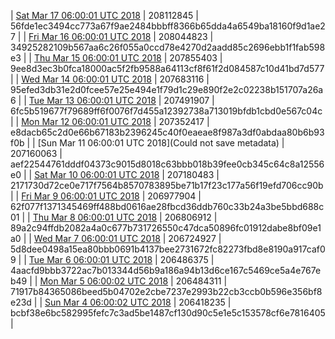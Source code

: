 | [Sat Mar 17 06:00:01 UTC 2018](https://transfer.sh/LYPqn/dashninja-dbdump-20180317070001.tar.bz2) | 208112845 | 56fde1ec3494cc773a67f9ae2484bbbff8366b65dda4a6549ba18160f9d1ae27 | 
| [Fri Mar 16 06:00:01 UTC 2018](https://transfer.sh/SZcVu/dashninja-dbdump-20180316070001.tar.bz2) | 208044823 | 34925282109b567aa6c26f055a0ccd78e4270d2aadd85c2696ebb1f1fab598e3 | 
| [Thu Mar 15 06:00:01 UTC 2018](https://transfer.sh/N38r8/dashninja-dbdump-20180315070001.tar.bz2) | 207855403 | 9ee8d3ec3b0fca18000ac5f2fb9588a64113cf8f61f2d084587c10d41bd7d577 | 
| [Wed Mar 14 06:00:01 UTC 2018](https://transfer.sh/Gn9ql/dashninja-dbdump-20180314070001.tar.bz2) | 207683116 | 95efed3db31e2d0fcee57e25e494e1f79d1c29e890f2e2c02238b151707a26a6 | 
| [Tue Mar 13 06:00:01 UTC 2018](https://transfer.sh/xebse/dashninja-dbdump-20180313070001.tar.bz2) | 207491907 | 6fc5b519677f79689ff6f0076f7d455a12392738a713019bfdb1cbd0e567c04c | 
| [Mon Mar 12 06:00:01 UTC 2018](https://transfer.sh/FBfon/dashninja-dbdump-20180312070001.tar.bz2) | 207352417 | e8dacb65c2d0e66b67183b2396245c40f0eaeae8f987a3df0abdaa80b6b93f0b | 
| [Sun Mar 11 06:00:01 UTC 2018](Could not save metadata) | 207160063 | aef22544761dddf04373c9015d8018c63bbb018b39fee0cb345c64c8a12556e0 | 
| [Sat Mar 10 06:00:01 UTC 2018](https://transfer.sh/130eq9/dashninja-dbdump-20180310070001.tar.bz2) | 207180483 | 2171730d72ce0e717f7564b8570783895be71b17f23c177a56f19efd706cc90b | 
| [Fri Mar  9 06:00:01 UTC 2018](https://transfer.sh/G6pV7/dashninja-dbdump-20180309070001.tar.bz2) | 206977904 | 62f077f1371345469ff488bd0616ae28fbcd36ddb760c33b24a3be5bbd688c01 | 
| [Thu Mar  8 06:00:01 UTC 2018](https://transfer.sh/n8YgE/dashninja-dbdump-20180308070001.tar.bz2) | 206806912 | 89a2c94ffdb2082a4a0c677b731726550c47dca50896fc01912dabe8bf09e1a0 | 
| [Wed Mar  7 06:00:01 UTC 2018](https://transfer.sh/66fve/dashninja-dbdump-20180307070001.tar.bz2) | 206724927 | 5d8dee0498a15ea80bbb0691b4137bee2731672fc82273fbd8e8190a917caf09 | 
| [Tue Mar  6 06:00:01 UTC 2018](https://transfer.sh/z6KPr/dashninja-dbdump-20180306070001.tar.bz2) | 206486375 | 4aacfd9bbb3722ac7b013344d56b9a186a94b13d6ce167c5469ce5a4e767eb49 | 
| [Mon Mar  5 06:00:02 UTC 2018](https://transfer.sh/iRBwA/dashninja-dbdump-20180305070002.tar.bz2) | 206484311 | 71917b84365086beed5b04702e2cbe7237e2993b22cb3ccb0b596e356bf8e23d | 
| [Sun Mar  4 06:00:02 UTC 2018](https://transfer.sh/ZQKBg/dashninja-dbdump-20180304070002.tar.bz2) | 206418235 | bcbf38e6bc582995fefc7c3ad5be1487cf130d90c5e1e5c153578cf6e7816405 | 
